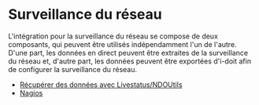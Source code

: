 # Surveillance du réseau 

L'intégration pour la surveillance du réseau se compose de deux composants, qui peuvent être utilisés indépendamment l'un de l'autre. D'une part, les données en direct peuvent être extraites de la surveillance du réseau et, d'autre part, les données peuvent être exportées d'i-doit afin de configurer la surveillance du réseau.

* [Récupérer des données avec Livestatus/NDOUtils](./fetch-data-with-livestatus-ndo.md)
* [Nagios](./nagios.md)
